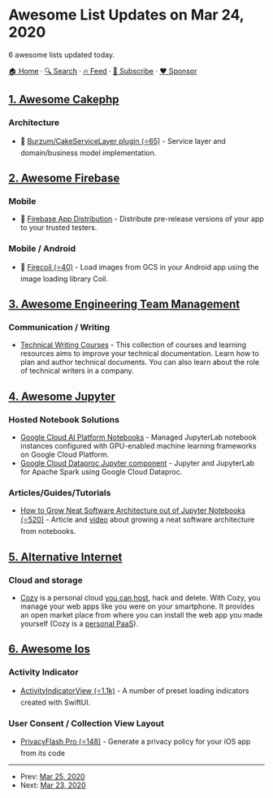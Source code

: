 # Awesome List Updates on Mar 24, 2020

6 awesome lists updated today.

[🏠 Home](/README.md) · [🔍 Search](https://www.trackawesomelist.com/search/) · [🔥 Feed](https://www.trackawesomelist.com/rss.xml) · [📮 Subscribe](https://trackawesomelist.us17.list-manage.com/subscribe?u=d2f0117aa829c83a63ec63c2f&id=36a103854c) · [❤️  Sponsor](https://github.com/sponsors/theowenyoung)



## [1. Awesome Cakephp](/content/FriendsOfCake/awesome-cakephp/README.md)

### Architecture

*   🍰 [Burzum/CakeServiceLayer plugin (⭐65)](https://github.com/burzum/cakephp-service-layer) - Service layer and domain/business model implementation.

## [2. Awesome Firebase](/content/jthegedus/awesome-firebase/README.md)

### Mobile

*   🔧 [Firebase App Distribution](https://firebase.google.com/products/app-distribution/) - Distribute pre-release versions of your app to your trusted testers.

### Mobile / Android

*   🔌 [Firecoil (⭐40)](https://github.com/rosariopfernandes/firecoil) - Load images from GCS in your Android app using the image loading library Coil.

## [3. Awesome Engineering Team Management](/content/kdeldycke/awesome-engineering-team-management/README.md)

### Communication / Writing

*   [Technical Writing Courses](https://developers.google.com/tech-writing) - This collection of courses and learning resources aims to improve your technical documentation. Learn how to plan and author technical documents. You can also learn about the role of technical writers in a company.

## [4. Awesome Jupyter](/content/markusschanta/awesome-jupyter/README.md)

### Hosted Notebook Solutions

*   [Google Cloud AI Platform Notebooks](https://cloud.google.com/ai-platform-notebooks) - Managed JupyterLab notebook instances configured with GPU-enabled machine learning frameworks on Google Cloud Platform.
*   [Google Cloud Dataproc Jupyter component](https://cloud.google.com/dataproc/docs/concepts/components/jupyter) - Jupyter and JupyterLab for Apache Spark using Google Cloud Dataproc.

### Articles/Guides/Tutorials

*   [How to Grow Neat Software Architecture out of Jupyter Notebooks (⭐520)](https://github.com/guillaume-chevalier/How-to-Grow-Neat-Software-Architecture-out-of-Jupyter-Notebooks) - Article and [video](https://www.youtube.com/watch?v=K4QN27IKr0g) about growing a neat software architecture from notebooks.

## [5. Alternative Internet](/content/redecentralize/alternative-internet/README.md)

### Cloud and storage

*   [Cozy](http://cozy.io) is a personal cloud [you can host](https://docs.cozy.io/en/tutorials/selfhost-debian/), hack and delete. With Cozy, you manage your web apps like you were on your smartphone. It provides an open market place from where you can install the web app you made yourself (Cozy is a [personal PaaS](http://cozy.io/hack/getting-started/architecture-overview.html)).

## [6. Awesome Ios](/content/vsouza/awesome-ios/README.md)

### Activity Indicator

*   [ActivityIndicatorView (⭐1.1k)](https://github.com/exyte/ActivityIndicatorView) - A number of preset loading indicators created with SwiftUI.

### User Consent / Collection View Layout

*   [PrivacyFlash Pro (⭐148)](https://github.com/privacy-tech-lab/privacyflash-pro) - Generate a privacy policy for your iOS app from its code

---

- Prev: [Mar 25, 2020](/content/2020/03/25/README.md)
- Next: [Mar 23, 2020](/content/2020/03/23/README.md)